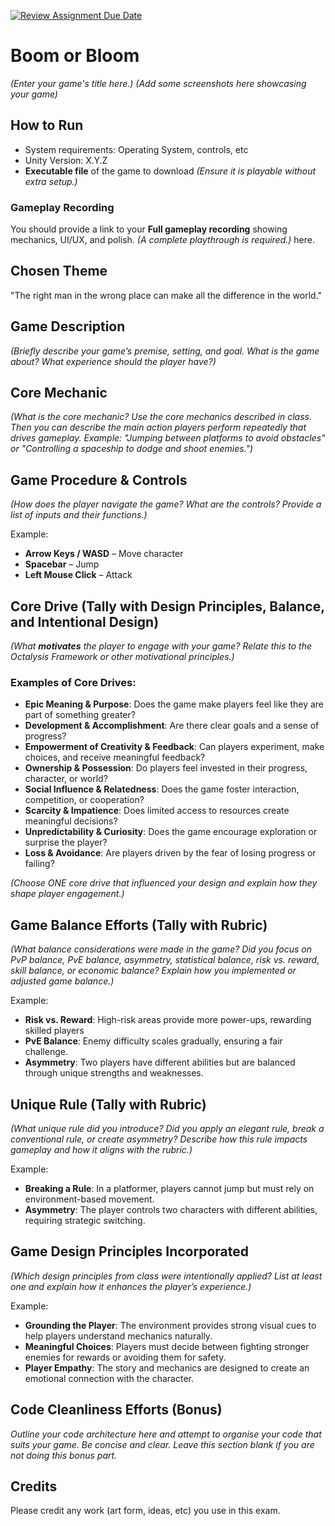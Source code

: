 [![Review Assignment Due Date](https://classroom.github.com/assets/deadline-readme-button-22041afd0340ce965d47ae6ef1cefeee28c7c493a6346c4f15d667ab976d596c.svg)](https://classroom.github.com/a/N5tu08Ko)
# **Boom or Bloom**

_(Enter your game's title here.)_
_(Add some screenshots here showcasing your game)_

## **How to Run**

- System requirements: Operating System, controls, etc
- Unity Version: X.Y.Z
- **Executable file** of the game to download _(Ensure it is playable without extra setup.)_

### Gameplay Recording

You should provide a link to your **Full gameplay recording** showing mechanics, UI/UX, and polish. _(A complete playthrough is required.)_ here.

## Chosen Theme

"The right man in the wrong place can make all the difference in the world."

## Game Description

_(Briefly describe your game’s premise, setting, and goal. What is the game about? What experience should the player have?)_

## **Core Mechanic**

_(What is the core mechanic? Use the core mechanics described in class. Then you can describe the main action players perform repeatedly that drives gameplay. Example: "Jumping between platforms to avoid obstacles" or "Controlling a spaceship to dodge and shoot enemies.")_

## **Game Procedure & Controls**

_(How does the player navigate the game? What are the controls? Provide a list of inputs and their functions.)_

Example:

- **Arrow Keys / WASD** – Move character
- **Spacebar** – Jump
- **Left Mouse Click** – Attack

## **Core Drive (Tally with Design Principles, Balance, and Intentional Design)**

_(What **motivates** the player to engage with your game? Relate this to the Octalysis Framework or other motivational principles.)_

### **Examples of Core Drives:**

- **Epic Meaning & Purpose**: Does the game make players feel like they are part of something greater?
- **Development & Accomplishment**: Are there clear goals and a sense of progress?
- **Empowerment of Creativity & Feedback**: Can players experiment, make choices, and receive meaningful feedback?
- **Ownership & Possession**: Do players feel invested in their progress, character, or world?
- **Social Influence & Relatedness**: Does the game foster interaction, competition, or cooperation?
- **Scarcity & Impatience**: Does limited access to resources create meaningful decisions?
- **Unpredictability & Curiosity**: Does the game encourage exploration or surprise the player?
- **Loss & Avoidance**: Are players driven by the fear of losing progress or failing?

_(Choose ONE core drive that influenced your design and explain how they shape player engagement.)_

## **Game Balance Efforts (Tally with Rubric)**

_(What balance considerations were made in the game? Did you focus on PvP balance, PvE balance, asymmetry, statistical balance, risk vs. reward, skill balance, or economic balance? Explain how you implemented or adjusted game balance.)_

Example:

- **Risk vs. Reward**: High-risk areas provide more power-ups, rewarding skilled players
- **PvE Balance**: Enemy difficulty scales gradually, ensuring a fair challenge.
- **Asymmetry**: Two players have different abilities but are balanced through unique strengths and weaknesses.

## **Unique Rule (Tally with Rubric)**

_(What unique rule did you introduce? Did you apply an elegant rule, break a conventional rule, or create asymmetry? Describe how this rule impacts gameplay and how it aligns with the rubric.)_

Example:

- **Breaking a Rule**: In a platformer, players cannot jump but must rely on environment-based movement.
- **Asymmetry**: The player controls two characters with different abilities, requiring strategic switching.

## **Game Design Principles Incorporated**

_(Which design principles from class were intentionally applied? List at least one and explain how it enhances the player’s experience.)_

Example:

- **Grounding the Player**: The environment provides strong visual cues to help players understand mechanics naturally.
- **Meaningful Choices**: Players must decide between fighting stronger enemies for rewards or avoiding them for safety.
- **Player Empathy**: The story and mechanics are designed to create an emotional connection with the character.

## Code Cleanliness Efforts (Bonus)

_Outline your code architecture here and attempt to organise your code that suits your game. Be concise and clear. Leave this section blank if you are not doing this bonus part._

## Credits

Please credit any work (art form, ideas, etc) you use in this exam.
